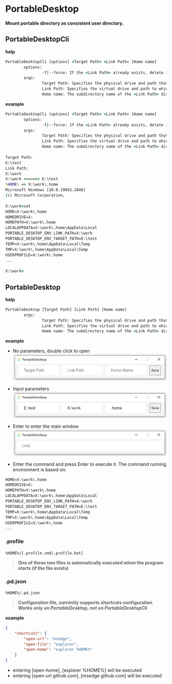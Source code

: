 # PortableDesktop

**Mount portable directory as consistent user directory.**

## PortableDesktopCli

**help**
```cmd
PortableDesktopCli [options] <Target Path> <Link Path> [Home name]
        options:
                -f|--force: If the <Link Path> already exists, delete it and recreate it.
        args:
                Target Path: Specifies the physical drive and path that you want to assign to a virtual drive.
                Link Path: Specifies the virtual drive and path to which you want to assign a path.
                Home name: The subdirectory name of the <Link Path> directory, Will be specified as the value of %HOME%, which defaults to [.home].
```

**example**
```cmd
PortableDesktopCli [options] <Target Path> <Link Path> [Home name]
        options:
                -f|--force: If the <Link Path> already exists, delete it and recreate it.
        args:
                Target Path: Specifies the physical drive and path that you want to assign to a virtual drive.
                Link Path: Specifies the virtual drive and path to which you want to assign a path.
                Home name: The subdirectory name of the <Link Path> directory, Will be specified as the value of %HOME%, which defaults to [.home].

Target Path:
E:\test
Link Path:
X:\work
X:\work <<===>> E:\test
%HOME% => X:\work\.home
Microsoft Windows [10.0.19042.2846]
(c) Microsoft Corporation。

X:\work>set
HOME=X:\work\.home
HOMEDRIVE=X:
HOMEPATH=X:\work\.home
LOCALAPPDATA=X:\work\.home\AppData\Local
PORTABLE_DESKTOP_ENV_LINK_PATH=X:\work
PORTABLE_DESKTOP_ENV_TARGET_PATH=E:\test
TEMP=X:\work\.home\AppData\Local\Temp
TMP=X:\work\.home\AppData\Local\Temp
USERPROFILE=X:\work\.home
...

X:\work>
```


## PortableDesktop

**help**
```cmd
PortableDesktop [Target Path] [Link Path] [Home name]
        args:
                Target Path: Specifies the physical drive and path that you want to assign to a virtual drive.
                Link Path: Specifies the virtual drive and path to which you want to assign a path.
                Home name: The subdirectory name of the <Link Path> directory, Will be specified as the value of %HOME%, which defaults to [.home].
```

**example**

* No parameters, double click to open  
![1](./images/1.png)  

* Input parameters  
![2](./images/2.png)  

* Enter to enter the main window  
![3](./images/3.png)  

* Enter the command and press Enter to execute it. The command running environment is based on:
```cmd
HOME=X:\work\.home
HOMEDRIVE=X:
HOMEPATH=X:\work\.home
LOCALAPPDATA=X:\work\.home\AppData\Local
PORTABLE_DESKTOP_ENV_LINK_PATH=X:\work
PORTABLE_DESKTOP_ENV_TARGET_PATH=E:\test
TEMP=X:\work\.home\AppData\Local\Temp
TMP=X:\work\.home\AppData\Local\Temp
USERPROFILE=X:\work\.home
...
```

### .profile  
`%HOME%/[.profile.cmd|.profile.bat]`  
> **One of these two files is automatically executed when the program starts (if the file exists)**  

### .pd.json  
`%HOME%/.pd.json`  
> **Configuration file, currently supports shortcuts configuration**  
***Works only on PortableDesktop, not on PortableDesktopCli***

**example**
```json
{
    "shortcuts": {
        "open-url": "msedge",
        "open-file": "explorer",
        "open-home": "explorer %HOME%"
    }
}
```
* entering [open-home], [explorer %HOME%] will be executed
* entering [open-url github.com], [msedge github.com] will be executed

